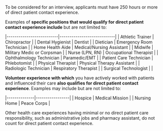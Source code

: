 To be considered for an interview, <span class="highlight">applicants must have 250 hours or more of direct patient contact experience</span>. 

Examples of **specific positions that would qualify for direct patient contact experience include** but are not limited to:  

|--------------------------|----------------------------|
| Athletic Trainer         | Chiropractor               |
| Dental Hygienist         | Dentist                    |
| Dietician                | Emergency Room Technician  |
| Home Health Aide         | Medical/Nursing Assistant  |
| Midwife                  | Military Medic or Corpsman |
| Nurse (LPN, RN)          | Occupational Therapist     |
| Ophthalmology Technician | Paramedic/EMT              |
| Patient Care Technician  | Phlebotomist               |
| Physical Therapist       | Physical Therapy Assistant |
| Radiologic Technician    | Respiratory Therapist      |
| Surgical Technologist    |                            |

**Volunteer experience with which** <span class="highlight">you have actively worked with patients and influenced their care</span> **also qualifies for direct patient contact experience**. Examples may include but are not limited to:

|--------------|-----------------|
| Hospice      | Medical Mission |
| Nursing Home | Peace Corps     |

Other health care experiences having minimal or no direct patient care responsibility, such as administrative jobs and pharmacy assistant, do not count for direct patient contact experience.